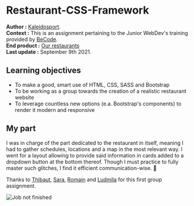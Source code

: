 # Restaurant-CSS-Framework 

**Author :** [Kaleidosport](https://github.com/Kaleidosport).  
**Context :** This is an assignment pertaining to the Junior WebDev's training provided by [BeCode](https://github.com/becodeorg).  
**End product :** [Our restaurants](https://kaleidosport.github.io/Restaurant-CSS-Framework-AL/)  
**Last update :** September 9th 2021.  

## Learning objectives  

* To make a good, smart use of HTML, CSS, SASS and Bootstrap  
* To be working as a group towards the creation of a realistic restaurant website  
* To leverage countless new options (e.a. Bootstrap's components) to render it modern and responsive

## My part  

I was in charge of the part dedicated to the restaurant in itself, meaning I had to gather schedules, locations and a map in the most relevant way. I went for a layout allowing to provide said information in cards added to a dropdown button at the bottom thereof. Though I must practice to fully master such glitches, I find it efficient communication-wise. :memo:    

Thanks to [Thibaut](https://github.com/FourneauxThibaut), [Sara](https://github.com/saralaloux), [Romain](https://github.com/kawtagan) and [Ludmila](https://github.com/LudmilaKowalski) for this first group assignment.  
  
![Job not finished](https://i.redd.it/w7gp4bom7x071.jpg)